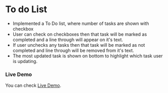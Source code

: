 # To do List

- Implemented a To Do list, where number of tasks are shown with checkbox
- User can check on checkboxes then that task will be marked as completed and a line through will appear on it's text.
- If user unchecks any tasks then that task will be marked as not completed and line through will be removed from it's text.
- The most updated task is shown on bottom to highlight which task user is updating.

### Live Demo

You can check [Live Demo](https://jsfiddle.net/609yj1fh/83/).
